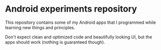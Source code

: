 # Android experiments repository
This repository contains some of my Android apps that I programmed while learning new things and principles.

Don't expect clean and optimized code and beautifully looking UI, but the apps should work (nothing is guaranteed though).
